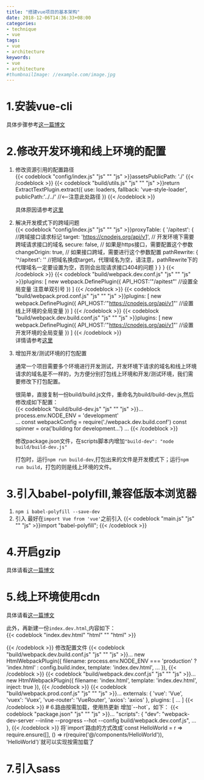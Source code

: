 ```yaml
---
title: "搭建vue项目的基本架构"
date: 2018-12-06T14:36:33+08:00
categories:
- technique
- vue
tags:
- vue
- architecture
keywords:
- vue
- architecture
#thumbnailImage: //example.com/image.jpg
---
```


<!--more-->

<!-- toc -->
# 1.安装vue-cli

具体步骤参考[这一篇博文](https://foxery.github.io/2018/02/%E6%90%AD%E5%BB%BAvue%E8%84%9A%E6%89%8B%E6%9E%B6/)

# 2.修改开发环境和线上环境的配置  

1. 修改资源引用的配置路径  
{{< codeblock "config/index.js" "js" "" "js" >}}assetsPublicPath: './'
{{< /codeblock >}}
{{< codeblock "build/utils.js" "js" "" "js" >}}return ExtractTextPlugin.extract({
    use: loaders,
    fallback: 'vue-style-loader',
    publicPath:'../../' //<--注意此处路径
})
{{< /codeblock >}}

    具体原因请参考[这里](https://foxery.github.io/2018/02/%E8%AE%B0%E5%BD%95vue%E7%9A%84%E8%B8%A9%E5%9D%91%E4%B9%8B%E8%B7%AF%E4%BB%A5%E5%8F%8A%E7%BB%8F%E9%AA%8C%E5%88%86%E4%BA%AB/#6-%E9%A1%B9%E7%9B%AE%E6%89%93%E5%8C%85%E5%90%8E%E9%83%A8%E7%BD%B2%E5%88%B0%E6%9C%8D%E5%8A%A1%E5%99%A8%E4%B8%8A%E6%89%93%E5%BC%80%E4%B8%80%E7%89%87%E7%A9%BA%E7%99%BD-%E5%8F%91%E7%8E%B0%E6%98%AF%E6%96%87%E4%BB%B6%E5%BC%95%E7%94%A8%E8%B7%AF%E5%BE%84%E9%94%99%E8%AF%AF%E9%97%AE%E9%A2%98)  

2. 解决开发模式下的跨域问题  
{{< codeblock "config/index.js" "js" "" "js" >}}proxyTable: {
      '/apitest': { //跨域接口请求标记
        target: 'https://cnodejs.org/api/v1', // 开发环境下需要跨域请求接口的域名
        secure: false,      // 如果是https接口，需要配置这个参数
        changeOrigin: true,     // 如果接口跨域，需要进行这个参数配置
        pathRewrite: { 
          '^/apitest': '' //把域名换成target，代理域名为空，请注意，pathRewrite下的代理域名一定要设置为空，否则会出现请求接口404的问题
          } 
      }
    }
{{< /codeblock >}}
{{< codeblock "build/webpack.dev.conf.js" "js" "" "js" >}}plugins: [
    new webpack.DefinePlugin({
      API_HOST:'"/apitest"' //设置全局变量 注意单双引号
    })
]
{{< /codeblock >}}
{{< codeblock "build/webpack.prod.conf.js" "js" "" "js" >}}plugins: [
    new webpack.DefinePlugin({
      API_HOST:'"https://cnodejs.org/api/v1"' //设置线上环境的全局变量
    })
]
{{< /codeblock >}}
{{< codeblock "build/webpack.dev.build.conf.js" "js" "" "js" >}}plugins: [
    new webpack.DefinePlugin({
      API_HOST:'"https://cnodejs.org/api/v1"' //设置开发环境的全局变量
    })
]
{{< /codeblock >}}  
    详情请参考[这里](https://foxery.github.io/2018/02/%E8%AE%B0%E5%BD%95vue%E7%9A%84%E8%B8%A9%E5%9D%91%E4%B9%8B%E8%B7%AF%E4%BB%A5%E5%8F%8A%E7%BB%8F%E9%AA%8C%E5%88%86%E4%BA%AB/#7-%E5%A6%82%E4%BD%95%E8%A7%A3%E5%86%B3vue%E5%BC%80%E5%8F%91%E6%A8%A1%E5%BC%8F%E4%B8%8B%E7%9A%84%E8%B7%A8%E5%9F%9F%E9%97%AE%E9%A2%98)  

3. 增加开发/测试环境的打包配置

    通常一个项目需要多个环境进行开发测试，开发环境下请求的域名和线上环境请求的域名是不一样的，为方便分别打包线上环境和开发/测试环境，我们需要修改下打包配置。  

    很简单，直接复制一份build/build.js文件，重命名为build/build-dev.js,然后修改成如下配置：  
{{< codeblock "build/build-dev.js" "js" "" "js" >}}...
process.env.NODE_ENV = 'development'  
...
const webpackConfig = require('./webpack.dev.build.conf')
const spinner = ora('building for development...')
...
{{< /codeblock >}}  

    修改package.json文件，在scripts脚本内增加`"build-dev": "node build/build-dev.js"`  

    打包时，运行`npm run build-dev`,打包出来的文件是开发模式下；运行`npm run build`，打包的则是线上环境的文件。  

#  3.引入babel-polyfill,兼容低版本浏览器  
1. `npm i babel-polyfill --save-dev`
2. 引入
    最好在`import Vue from 'vue'`之前引入
{{< codeblock "main.js" "js" "" "js" >}}import "babel-polyfill";
{{< /codeblock >}} 

# 4.开启gzip 
具体请看[这一篇博文](https://foxery.github.io/2018/10/vue%E5%8D%95%E9%A1%B5%E5%BA%94%E7%94%A8%E9%A6%96%E5%B1%8F%E5%8A%A0%E8%BD%BD%E4%BC%98%E5%8C%96/#5-%E5%BC%80%E5%90%AFgzip)  

# 5.线上环境使用cdn
具体请看[这一篇博文](https://foxery.github.io/2018/10/vue%E5%8D%95%E9%A1%B5%E5%BA%94%E7%94%A8%E9%A6%96%E5%B1%8F%E5%8A%A0%E8%BD%BD%E4%BC%98%E5%8C%96/#3-%E4%BD%BF%E7%94%A8cdn)  

此外，再新建一份`index.dev.html`,内容如下：  
{{< codeblock "index.dev.html" "html" "" "html" >}}<!DOCTYPE html>
<html>

<head>
  <meta charset="utf-8">
  <meta name="viewport" content="width=device-width,initial-scale=1.0">
  <title>vue-base</title>
</head>

<body>
  <div id="app"></div>
  <!-- built files will be auto injected -->
</body>

</html>
{{< /codeblock >}}   
修改配置文件
{{< codeblock "build/webpack.dev.build.conf.js" "js" "" "js" >}}...
new HtmlWebpackPlugin({
      filename: process.env.NODE_ENV === 'production'
        ? 'index.html'
        : config.build.index,
      template: 'index.dev.html',
      ...
    }),
{{< /codeblock >}} 
{{< codeblock "build/webpack.dev.conf.js" "js" "" "js" >}}...
    new HtmlWebpackPlugin({
      filename: 'index.html',
      template: 'index.dev.html',
      inject: true
    }),
{{< /codeblock >}} 
{{< codeblock "build/webpack.prod.conf.js" "js" "" "js" >}}...
  externals: {
    'vue': 'Vue',
    'vuex': 'Vuex',
    'vue-router': 'VueRouter',
    'axios': 'axios'
  },
  plugins: [
      ...
  ]
{{< /codeblock >}}
# 6.路由按需加载，使用热更新
增加`--hot`，如下：
{{< codeblock "package.json" "js" "" "js" >}}...
"scripts": {
    "dev": "webpack-dev-server --inline --progress --hot --config build/webpack.dev.conf.js",
    ...
  },
{{< /codeblock >}}
    将`import`路由的方式改成`const HelloWorld = r => require.ensure([], () => r(require('@/components/HelloWorld')), 'HelloWorld')`就可以实现按需加载了  

# 7.引入sass    